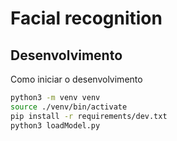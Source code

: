 # Facial recognition

## Desenvolvimento

Como iniciar o desenvolvimento

```bash
python3 -m venv venv
source ./venv/bin/activate
pip install -r requirements/dev.txt
python3 loadModel.py
```